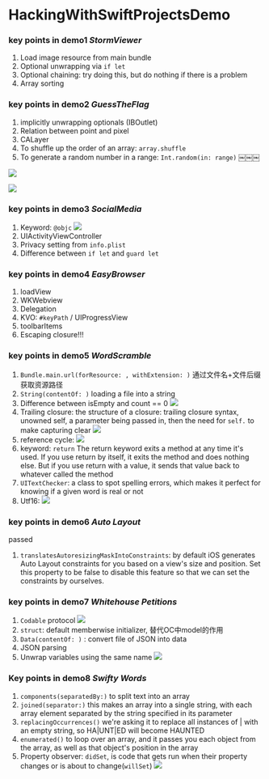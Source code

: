 # HackingWithSwiftProjectsDemo

### key points in demo1 *StormViewer*
1. Load image resource from main bundle
2. Optional unwrapping via `if let`
3. Optional chaining: try doing this, but do nothing if there is a problem
4. Array sorting


### key points in demo2 *GuessTheFlag*
1. implicitly unwrapping optionals (IBOutlet)
2. Relation between point and pixel
3. CALayer
4. To shuffle up the order of an array: `array.shuffle`
5. To generate a random number in a range: `Int.random(in: range)`
￼￼￼

![](http://i63.tinypic.com/24x2mva.jpg)

![](http://i67.tinypic.com/2zz2gpk.png)

### key points in demo3 *SocialMedia*
1. Keyword: `@objc`
   ![](http://i64.tinypic.com/2yl7l0o.png)
2. UIActivityViewController
3. Privacy setting from `info.plist`
4. Difference between `if let` and `guard let`


### key points in demo4 *EasyBrowser*
1. loadView
2. WKWebview
3. Delegation
4. KVO: `#keyPath` / UIProgressView
5. toolbarItems
6. Escaping closure!!!


### key points in demo5 *WordScramble*
1. `Bundle.main.url(forResource: , withExtension: )` 通过文件名+文件后缀 获取资源路径
2. `String(contentOf: )`  loading a file into a string
3. Difference between isEmpty and count == 0
   ![](https://s2.ax1x.com/2019/03/05/kX6YGD.png)
4. Trailing closure:  the structure of a closure: trailing closure syntax, unowned self, a parameter being passed in, then the need for `self.` to make capturing clear
   ![](https://s2.ax1x.com/2019/03/05/kX6yi8.png)
5. reference cycle:
   ![](https://s2.ax1x.com/2019/03/05/kX6wqI.png)
6. keyword: `return`  The return keyword exits a method at any time it's used. If you use return by itself, it exits the method and does nothing else. But if you use return with a value, it sends that value back to whatever called the method
7. `UITextChecker`: a class to spot spelling errors, which makes it perfect for knowing if a given word is real or not
8. Utf16: 
   ![](https://s2.ax1x.com/2019/03/05/kX6BZt.png)
   
   
### key points in demo6 *Auto Layout*
passed
1. `translatesAutoresizingMaskIntoConstraints`: by default iOS generates Auto Layout constraints for you based on a view's size and position. Set this property to be false to disable this feature so that we can set the constraints by ourselves.


### key points in demo7 *Whitehouse Petitions*
1. `Codable` protocol
   ![](https://s2.ax1x.com/2019/03/07/kxaW7T.png)
2. `struct`: default memberwise initializer, 替代OC中model的作用
3. `Data(contentOf: )` : convert file of JSON into data
4. JSON parsing
5. Unwrap variables using the same name 
   ![](https://s2.ax1x.com/2019/03/07/kxahAU.png)


### Key points in demo8 *Swifty Words*
1. `components(separatedBy:)` to split text into an array
2. `joined(separator:)` this makes an array into a single string, with each array element separated by the string specified in its parameter
3. `replacingOccurrences()` we're asking it to replace all instances of | with an empty string, so HA|UNT|ED will become HAUNTED
4. `enumerated()` to loop over an array, and it passes you each object from the array, as well as that object's position in the array
5. Property observer: `didSet`, is code that gets run when their property changes or is about to change(`willSet`)
   ![](http://i65.tinypic.com/iftxxi.png)
